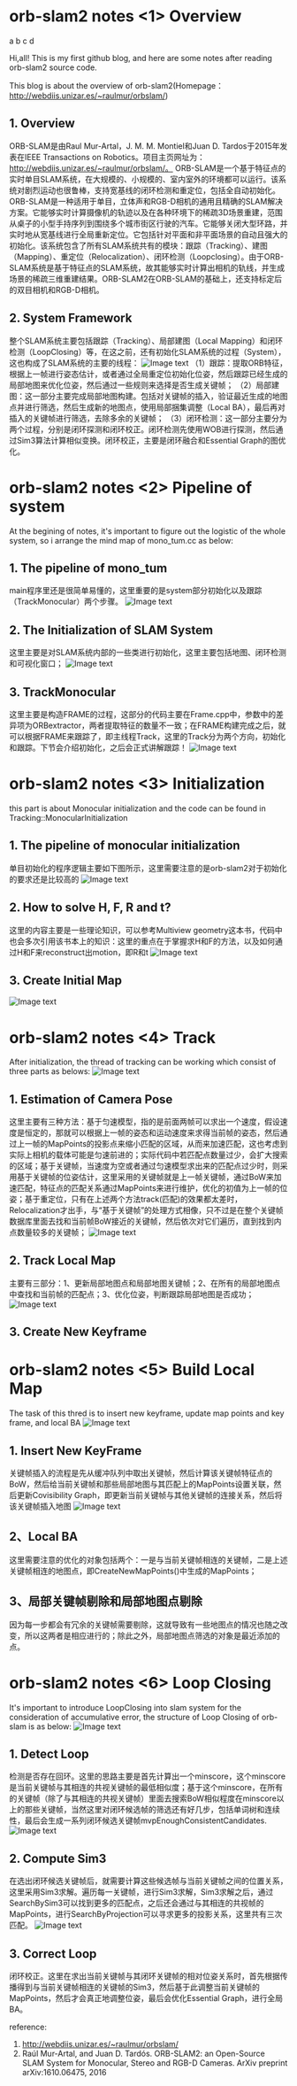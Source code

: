 # orb-slam2 notes <1> Overview


a
b
c
d


Hi,all! This is my first github blog, and here are some notes after reading orb-slam2 source code.

This blog is about the overview of orb-slam2(Homepage：http://webdiis.unizar.es/~raulmur/orbslam/)

## 1. Overview
ORB-SLAM是由Raul Mur-Artal，J. M. M. Montiel和Juan D. Tardos于2015年发表在IEEE Transactions on Robotics。项目主页网址为：http://webdiis.unizar.es/~raulmur/orbslam/。 
ORB-SLAM是一个基于特征点的实时单目SLAM系统，在大规模的、小规模的、室内室外的环境都可以运行。该系统对剧烈运动也很鲁棒，支持宽基线的闭环检测和重定位，包括全自动初始化。ORB-SLAM是一种适用于单目，立体声和RGB-D相机的通用且精确的SLAM解决方案。它能够实时计算摄像机的轨迹以及在各种环境下的稀疏3D场景重建，范围从桌子的小型手持序列到围绕多个城市街区行驶的汽车。它能够关闭大型环路，并实时地从宽基线进行全局重新定位。它包括针对平面和非平面场景的自动且强大的初始化。该系统包含了所有SLAM系统共有的模块：跟踪（Tracking）、建图（Mapping）、重定位（Relocalization）、闭环检测（Loopclosing）。由于ORB-SLAM系统是基于特征点的SLAM系统，故其能够实时计算出相机的轨线，并生成场景的稀疏三维重建结果。ORB-SLAM2在ORB-SLAM的基础上，还支持标定后的双目相机和RGB-D相机。


## 2. System Framework 
整个SLAM系统主要包括跟踪（Tracking）、局部建图（Local Mapping）和闭环检测（LoopClosing）等，在这之前，还有初始化SLAM系统的过程（System），这也构成了SLAM系统的主要的线程：
![Image text](https://github.com/Learndeligent/orb-slam2-notes/blob/master/images/Framework.png)
（1）跟踪：提取ORB特征，根据上一帧进行姿态估计，或者通过全局重定位初始化位姿，然后跟踪已经生成的局部地图来优化位姿，然后通过一些规则来选择是否生成关键帧；
（2）局部建图：这一部分主要完成局部地图构建。包括对关键帧的插入，验证最近生成的地图点并进行筛选，然后生成新的地图点，使用局部捆集调整（Local BA），最后再对插入的关键帧进行筛选，去除多余的关键帧；
（3）闭环检测：这一部分主要分为两个过程，分别是闭环探测和闭环校正。闭环检测先使用WOB进行探测，然后通过Sim3算法计算相似变换。闭环校正，主要是闭环融合和Essential Graph的图优化。

# orb-slam2 notes <2> Pipeline of system

At the begining of notes, it's important to figure out the logistic of the whole system, so i arrange the mind map of mono_tum.cc as below:

## 1. The pipeline of mono_tum
main程序里还是很简单易懂的，这里重要的是system部分初始化以及跟踪（TrackMonocular）两个步骤。
![Image text](https://github.com/Learndeligent/orb-slam2-notes/blob/master/images/mono_tum.png)

## 2. The Initialization of SLAM System
这里主要是对SLAM系统内部的一些类进行初始化，这里主要包括地图、闭环检测和可视化窗口；
![Image text](https://github.com/Learndeligent/orb-slam2-notes/blob/master/images/SLAM_ini.png)

## 3. TrackMonocular 
这里主要是构造FRAME的过程，这部分的代码主要在Frame.cpp中，参数中的差异项为ORBextractor，两者提取特征的数量不一致；在FRAME构建完成之后，就可以根据FRAME来跟踪了，即主线程Track，这里的Track分为两个方向，初始化和跟踪。下节会介绍初始化，之后会正式讲解跟踪！
![Image text](https://github.com/Learndeligent/orb-slam2-notes/blob/master/images/TrackMonocular.png)


# orb-slam2 notes <3> Initialization

this part is about Monocular initialization and the code can be found in Tracking::MonocularInitialization

## 1. The pipeline of monocular initialization
单目初始化的程序逻辑主要如下图所示，这里需要注意的是orb-slam2对于初始化的要求还是比较高的
![Image text](https://github.com/Learndeligent/orb-slam2-notes/blob/master/images/MonocularInitialization.png)

## 2. How to solve H, F, R and t?
这里的内容主要是一些理论知识，可以参考Multiview geometry这本书，代码中也会多次引用该书本上的知识：这里的重点在于掌握求H和F的方法，以及如何通过H和F来reconstruct出motion，即R和t
![Image text](https://github.com/Learndeligent/orb-slam2-notes/blob/master/images/SolveHandF.png)

## 3. Create Initial Map
![Image text](https://github.com/Learndeligent/orb-slam2-notes/blob/master/images/CreateInitialMapMonocular.png)



# orb-slam2 notes <4> Track

After initialization, the thread of tracking can be working which consist of three parts as belows:
![Image text](https://github.com/Learndeligent/orb-slam2-notes/blob/master/images/Track().png)

## 1. Estimation of Camera Pose
这里主要有三种方法：基于匀速模型，指的是前面两帧可以求出一个速度，假设速度是恒定的，那就可以根据上一帧的姿态和运动速度来求得当前帧的姿态，然后通过上一帧的MapPoints的投影点来缩小匹配的区域，从而来加速匹配，这也考虑到实际上相机的载体可能是匀速前进的；实际代码中若匹配点数量过少，会扩大搜索的区域；基于关键帧，当速度为空或者通过匀速模型求出来的匹配点过少时，则采用基于关键帧的位姿估计，这里采用的关键帧就是上一帧关键帧，通过BoW来加速匹配，特征点的匹配关系通过MapPoints来进行维护，优化的初值为上一帧的位姿；基于重定位，只有在上述两个方法track(匹配)的效果都太差时，Relocalization才出手，与“基于关键帧”的处理方式相像，只不过是在整个关键帧数据库里面去找和当前帧BoW接近的关键帧，然后依次对它们遍历，直到找到内点数量较多的关键帧；
![Image text](https://github.com/Learndeligent/orb-slam2-notes/blob/master/images/Ini_Tcw_3model.png)

## 2. Track Local Map
主要有三部分：1、更新局部地图点和局部地图关键帧；2、在所有的局部地图点中查找和当前帧的匹配点；3、优化位姿，判断跟踪局部地图是否成功；
![Image text](https://github.com/Learndeligent/orb-slam2-notes/blob/master/images/TrackLocalMap.png)

## 3. Create New Keyframe


# orb-slam2 notes <5> Build Local Map

The task of this thred is to insert new keyframe, update map points and key frame, and local BA
![Image text](https://github.com/Learndeligent/orb-slam2-notes/blob/master/images/LocalMapping().png)

## 1. Insert New KeyFrame
关键帧插入的流程是先从缓冲队列中取出关键帧，然后计算该关键帧特征点的BoW，然后给当前关键帧和那些局部地图与其匹配上的MapPoints设置关联，然后更新Covisibility Graph，即更新当前关键帧与其他关键帧的连接关系，然后将该关键帧插入地图
![Image text](https://github.com/Learndeligent/orb-slam2-notes/blob/master/images/ProcessNewKeyFrame.png)

## 2、Local BA
这里需要注意的优化的对象包括两个：一是与当前关键帧相连的关键帧，二是上述关键帧相连的地图点，即CreateNewMapPoints()中生成的MapPoints；

## 3、局部关键帧剔除和局部地图点剔除
因为每一步都会有冗余的关键帧需要剔除，这就导致有一些地图点的情况也随之改变，所以这两者是相应进行的；除此之外，局部地图点筛选的对象是最近添加的点。

# orb-slam2 notes <6> Loop Closing

It's important to introduce LoopClosing into slam system for the consideration of accumulative error, the structure of Loop Closing of orb-slam is as below:
![Image text](https://github.com/Learndeligent/orb-slam2-notes/blob/master/images/LoopClosing.png)


## 1. Detect Loop
检测是否存在回环。这里的思路主要是首先计算出一个minscore，这个minscore是当前关键帧与其相连的共视关键帧的最低相似度；基于这个minscore，在所有的关键帧（除了与其相连的共视关键帧）里面去搜索BoW相似程度在minscore以上的那些关键帧，当然这里对闭环候选帧的筛选还有好几步，包括单词树和连续性，最后会生成一系列闭环候选关键帧mvpEnoughConsistentCandidates.
![Image text](https://github.com/Learndeligent/orb-slam2-notes/blob/master/images/DetectLoop().png)

## 2. Compute Sim3
在选出闭环候选关键帧后，就需要计算这些候选帧与当前关键帧之间的位置关系，这里采用Sim3求解。遍历每一关键帧，进行Sim3求解，Sim3求解之后，通过SearchBySim3可以找到更多的匹配点，之后还会通过与其相连的共视帧的MapPoints，进行SearchByProjection可以寻求更多的投影关系，这里共有三次匹配。
![Image text](https://github.com/Learndeligent/orb-slam2-notes/blob/master/images/Sim3().png)

## 3. Correct Loop
闭环校正。这里在求出当前关键帧与其闭环关键帧的相对位姿关系时，首先根据传播得到与当前关键帧相连的关键帧的Sim3，然后基于此调整当前关键帧的MapPoints，然后才会真正地调整位姿，最后会优化Essential Graph，进行全局BA。

reference:
1. http://webdiis.unizar.es/~raulmur/orbslam/
2. Raúl Mur-Artal, and Juan D. Tardós. ORB-SLAM2: an Open-Source SLAM System for Monocular, Stereo and RGB-D Cameras. ArXiv preprint arXiv:1610.06475, 2016 

